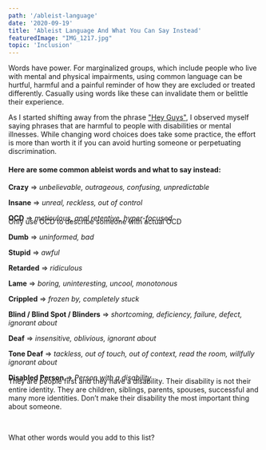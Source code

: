 ```yaml
---
path: '/ableist-language'
date: '2020-09-19'
title: 'Ableist Language And What You Can Say Instead'
featuredImage: "IMG_1217.jpg"
topic: 'Inclusion'
---
```


Words have power.  For marginalized groups, which include people who live with mental and physical impairments, using common language can be hurtful, harmful and a painful reminder of how they are excluded or treated differently.  Casually using words like these can invalidate them or belittle their experience.

As I started shifting away from the phrase ["Hey Guys"](/inclusive-ways-to-say-hey-guys), I observed myself saying phrases that are harmful to people with disabilities or mental illnesses.  While changing word choices does take some practice, the effort is more than worth it if you can avoid hurting someone or perpetuating discrimination.

#### Here are some common ableist words and what to say instead:

**Crazy** => *unbelievable, outrageous, confusing, unpredictable*

**Insane** => *unreal, reckless, out of control*

**OCD** => *meticulous, anal retentive, hyper-focused*
<p style="margin-top: -24px;">Only use OCD to describe someone with actual OCD</p>

**Dumb** => *uninformed, bad*

**Stupid** => *awful*

**Retarded** => *ridiculous*

**Lame** => *boring, uninteresting, uncool, monotonous*

**Crippled** => *frozen by, completely stuck*

**Blind / Blind Spot / Blinders** => *shortcoming, deficiency, failure, defect, ignorant about*

**Deaf** => *insensitive, oblivious, ignorant about*

**Tone Deaf** => *tackless, out of touch, out of context, read the room, willfully ignorant about*


**Disabled Person** => *Person with a disability*
<p style="margin-top: -24px;">They are people first and they have a disability.  Their disability is not their entire identity.  They are children, siblings, parents, spouses, successful and many more identities.  Don’t make their disability the most important thing about someone. </p>

<br />

What other words would you add to this list?